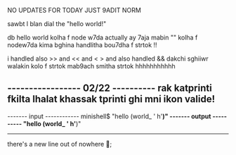 
NO UPDATES FOR TODAY JUST 9ADIT NORM 

sawbt l blan dial the "hello world!"

db hello world kolha f node w7da 
actually ay 7aja mabin "" kolha f nodew7da kima bghina
handlitha bou7dha f strtok !!

i handled also >> and << and < >
and also handled && 
dakchi sghiiwr walakin kolo f strtok
mab9ach smitha strtok hhhhhhhhhhh

----------------- 02/22 ----------
rak katprinti fkilta lhalat
khassak tprinti ghi mni ikon valide!
----------------------------------
------- input  ------------
minishell$ "hello (world_ ' h'__)" 
------- output ----------
"hello (world_ ' h'__)" 

-------------------------------
there's a new line out of nowhere 🙂;
